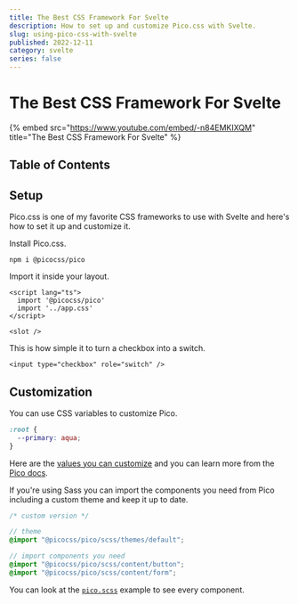 ```yaml
---
title: The Best CSS Framework For Svelte
description: How to set up and customize Pico.css with Svelte.
slug: using-pico-css-with-svelte
published: 2022-12-11
category: svelte
series: false
---
```


# The Best CSS Framework For Svelte

{% embed src="https://www.youtube.com/embed/-n84EMKIXQM" title="The Best CSS Framework For Svelte" %}

## Table of Contents

## Setup

Pico.css is one of my favorite CSS frameworks to use with Svelte and here's how to set it up and customize it.

Install Pico.css.

```shell:terminal
npm i @picocss/pico
```

Import it inside your layout.

```html:+layout.svelte showLineNumbers
<script lang="ts">
  import '@picocss/pico'
  import '../app.css'
</script>

<slot />
```

This is how simple it to turn a checkbox into a switch.

```html:+page.svelte showLineNumbers
<input type="checkbox" role="switch" />
```

## Customization

You can use CSS variables to customize Pico.

```css:app.css showLineNumbers
:root {
  --primary: aqua;
}
```

Here are the [values you can customize](https://github.com/picocss/pico/blob/master/css/themes/default.css) and you can learn more from the [Pico docs](https://picocss.com/docs/customization.html).

If you're using Sass you can import the components you need from Pico including a custom theme and keep it up to date.

```scss:app.scss showLineNumbers
/* custom version */

// theme
@import "@picocss/pico/scss/themes/default";

// import components you need
@import "@picocss/pico/scss/content/button";
@import "@picocss/pico/scss/content/form";
```

You can look at the [`pico.scss`](https://github.com/picocss/pico/blob/master/scss/pico.scss) example to see every component.